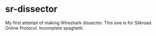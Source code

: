 # sr-dissector
My first attempt of making Wireshark dissector. This one is for Silkroad Online Protocol. Incomplete spaghetti.
